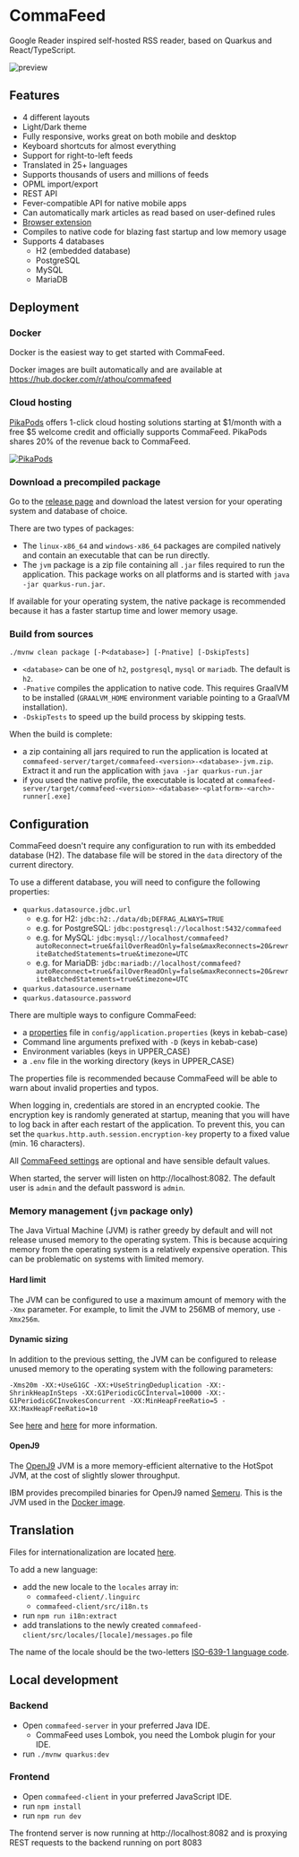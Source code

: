 # CommaFeed

Google Reader inspired self-hosted RSS reader, based on Quarkus and React/TypeScript.

![preview](https://user-images.githubusercontent.com/1256795/184886828-1973f148-58a9-4c6d-9587-ee5e5d3cc2cb.png)

## Features

- 4 different layouts
- Light/Dark theme
- Fully responsive, works great on both mobile and desktop
- Keyboard shortcuts for almost everything
- Support for right-to-left feeds
- Translated in 25+ languages
- Supports thousands of users and millions of feeds
- OPML import/export
- REST API
- Fever-compatible API for native mobile apps
- Can automatically mark articles as read based on user-defined rules
- [Browser extension](https://github.com/Athou/commafeed-browser-extension)
- Compiles to native code for blazing fast startup and low memory usage
- Supports 4 databases
    - H2 (embedded database)
    - PostgreSQL
    - MySQL
    - MariaDB

## Deployment

### Docker

Docker is the easiest way to get started with CommaFeed.

Docker images are built automatically and are available at https://hub.docker.com/r/athou/commafeed

### Cloud hosting

[PikaPods](https://www.pikapods.com) offers 1-click cloud hosting solutions starting at $1/month with a free $5
welcome credit and officially supports CommaFeed.
PikaPods shares 20% of the revenue back to CommaFeed.

[![PikaPods](https://www.pikapods.com/static/run-button.svg)](https://www.pikapods.com/pods?run=commafeed)

### Download a precompiled package

Go to the [release page](https://github.com/Athou/commafeed/releases) and download the latest version for your operating
system and database of choice.

There are two types of packages:

- The `linux-x86_64` and `windows-x86_64` packages are compiled natively and contain an executable that can be run
  directly.
- The `jvm` package is a zip file containing all `.jar` files required to run the application. This package works on all
  platforms and is started with `java -jar quarkus-run.jar`.

If available for your operating system, the native package is recommended because it has a faster startup time and lower
memory usage.

### Build from sources

    ./mvnw clean package [-P<database>] [-Pnative] [-DskipTests]

- `<database>` can be one of `h2`, `postgresql`, `mysql` or `mariadb`. The default is `h2`.
- `-Pnative` compiles the application to native code. This requires GraalVM to be installed (`GRAALVM_HOME` environment
  variable pointing to a GraalVM installation).
- `-DskipTests` to speed up the build process by skipping tests.

When the build is complete:

- a zip containing all jars required to run the application is located at
  `commafeed-server/target/commafeed-<version>-<database>-jvm.zip`. Extract it and run the application with
  `java -jar quarkus-run.jar`
- if you used the native profile, the executable is located at
  `commafeed-server/target/commafeed-<version>-<database>-<platform>-<arch>-runner[.exe]`

## Configuration

CommaFeed doesn't require any configuration to run with its embedded database (H2). The database file will be stored in
the `data` directory of the current directory.

To use a different database, you will need to configure the following properties:

- `quarkus.datasource.jdbc.url`
    - e.g. for H2: `jdbc:h2:./data/db;DEFRAG_ALWAYS=TRUE`
    - e.g. for PostgreSQL: `jdbc:postgresql://localhost:5432/commafeed`
    - e.g. for MySQL:
      `jdbc:mysql://localhost/commafeed?autoReconnect=true&failOverReadOnly=false&maxReconnects=20&rewriteBatchedStatements=true&timezone=UTC`
    - e.g. for MariaDB:
      `jdbc:mariadb://localhost/commafeed?autoReconnect=true&failOverReadOnly=false&maxReconnects=20&rewriteBatchedStatements=true&timezone=UTC`
- `quarkus.datasource.username`
- `quarkus.datasource.password`

There are multiple ways to configure CommaFeed:

- a [properties](https://en.wikipedia.org/wiki/.properties) file in `config/application.properties` (keys in kebab-case)
- Command line arguments prefixed with `-D` (keys in kebab-case)
- Environment variables (keys in UPPER_CASE)
- a `.env` file in the working directory (keys in UPPER_CASE)

The properties file is recommended because CommaFeed will be able to warn about invalid properties and typos.

When logging in, credentials are stored in an encrypted cookie. The encryption key is randomly generated at startup,
meaning that you will have to log back in after each restart of the application. To prevent this, you can set the
`quarkus.http.auth.session.encryption-key` property to a fixed value (min. 16 characters).

All [CommaFeed settings](commafeed-server/src/main/java/com/commafeed/CommaFeedConfiguration.java)
are optional and have sensible default values.

When started, the server will listen on http://localhost:8082.
The default user is `admin` and the default password is `admin`.

### Memory management (`jvm` package only)

The Java Virtual Machine (JVM) is rather greedy by default and will not release unused memory to the
operating system. This is because acquiring memory from the operating system is a relatively expensive operation.
This can be problematic on systems with limited memory.

#### Hard limit

The JVM can be configured to use a maximum amount of memory with the `-Xmx` parameter.
For example, to limit the JVM to 256MB of memory, use `-Xmx256m`.

#### Dynamic sizing

In addition to the previous setting, the JVM can be configured to release unused memory to the operating system with the
following parameters:

    -Xms20m -XX:+UseG1GC -XX:+UseStringDeduplication -XX:-ShrinkHeapInSteps -XX:G1PeriodicGCInterval=10000 -XX:-G1PeriodicGCInvokesConcurrent -XX:MinHeapFreeRatio=5 -XX:MaxHeapFreeRatio=10

See [here](https://docs.oracle.com/en/java/javase/17/gctuning/garbage-first-g1-garbage-collector1.html)
and [here](https://docs.oracle.com/en/java/javase/17/gctuning/factors-affecting-garbage-collection-performance.html) for
more
information.

#### OpenJ9

The [OpenJ9](https://eclipse.dev/openj9/) JVM is a more memory-efficient alternative to the HotSpot JVM, at the cost of
slightly slower throughput.

IBM provides precompiled binaries for OpenJ9
named [Semeru](https://developer.ibm.com/languages/java/semeru-runtimes/downloads/).
This is the JVM used in the [Docker image](https://github.com/Athou/commafeed/blob/master/Dockerfile).

## Translation

Files for internationalization are
located [here](https://github.com/Athou/commafeed/tree/master/commafeed-client/src/locales).

To add a new language:

- add the new locale to the `locales` array in:
    - `commafeed-client/.linguirc`
    - `commafeed-client/src/i18n.ts`
- run `npm run i18n:extract`
- add translations to the newly created `commafeed-client/src/locales/[locale]/messages.po` file

The name of the locale should be the
two-letters [ISO-639-1 language code](http://en.wikipedia.org/wiki/List_of_ISO_639-1_codes).

## Local development

### Backend

- Open `commafeed-server` in your preferred Java IDE.
    - CommaFeed uses Lombok, you need the Lombok plugin for your IDE.
- run `./mvnw quarkus:dev`

### Frontend

- Open `commafeed-client` in your preferred JavaScript IDE.
- run `npm install`
- run `npm run dev`

The frontend server is now running at http://localhost:8082 and is proxying REST requests to the backend running on
port 8083
